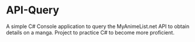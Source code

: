 # API-Query

A simple C# Console application to query the MyAnimeList.net API to obtain details on a manga. Project to practice C# to become more proficient.
